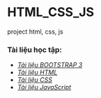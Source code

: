 # HTML_CSS_JS
project html, css, js
### Tài liệu học tập:
- *[Tài liệu BOOTSTRAP 3 ](https://www.w3schools.com/bootstrap/)*
- *[Tài liệu HTML](https://www.w3schools.com/tags/default.asp)*
- *[Tài liệu CSS](https://www.w3schools.com/css/)*
- *[Tài liệu JavaScript](https://www.w3schools.com/js/)*
